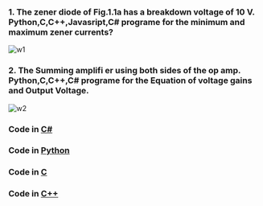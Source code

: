 ### 1. The zener diode of Fig.1.1a has a breakdown voltage of 10 V. **Python**,**C**,**C++**,**Javasript**,**C#** programe for the minimum and maximum zener currents?

![w1](https://user-images.githubusercontent.com/68737803/107680802-54618880-6cc4-11eb-9cf4-60c13a2e9efa.jpg)

### 2. The Summing amplifi er using both sides of the op amp. **Python**,**C**,**C++**,**C#** programe for the Equation of voltage gains and Output Voltage.

![w2](https://user-images.githubusercontent.com/68737803/107876353-8274e180-6eeb-11eb-9bb9-90bd52f5e63d.jpg)

### Code in **[C#](https://github.com/yashcern/z_current/blob/zener/opam2.cs)**

### Code in **[Python](https://github.com/yashcern/z_current/blob/zener/opam1.py)**

### Code in **[C](https://github.com/yashcern/z_current/blob/zener/opam3.c)**

### Code in **[C++](https://github.com/yashcern/z_current/blob/zener/opam4.cpp)**
